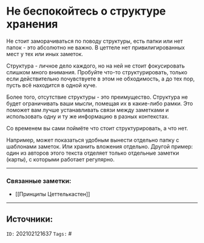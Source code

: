 # Не беспокойтесь о структуре хранения

Не стоит заморачиваться по поводу структуры, есть папки или нет папок - это абсолютно не важно. В цеттеле нет привилигированных мест у тех или иных заметок. 

Структура - личное дело каждого, но на ней не стоит фокусировать слишком много внимания. Пробуйте что-то структурировать, только если действительно почувствуете в этом не обходимость, а до тех пор, пусть всё находится в одной куче.  

Более того, отсутствие структуры - это преимущество. Структура не будет ограничивать ваши мысли, помещая их в какие-либо рамки. Это поможет вам лучше устанавливать связи между заметками и использовать одну и ту же информацию в разных контекстах.

Со временем вы сами поймёте что стоит структурировать, а что нет. 

Например, может показаться удобным вынести отдельно папку с шаблонами заметок. Или хранить вложения отдельно. 
Другой пример: один из авторов этого текста отделяет только отдельные заметки (карты), с которыми работает регулярно. 




---
### Связанные заметки:
- [[Принципы Цеттелькастен]]

---
**Источники**: 
- 

`ID:` 202102121637
`Tags:` #